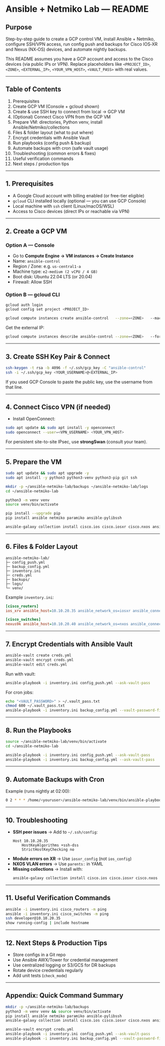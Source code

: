 # Ansible + Netmiko Lab — README

## Purpose
Step-by-step guide to create a GCP control VM, install Ansible + Netmiko, configure SSH/VPN access, run config push and backups for Cisco IOS‑XR and Nexus (NX‑OS) devices, and automate nightly backups.

This README assumes you have a GCP account and access to the Cisco devices (via public IPs or VPN). Replace placeholders like `<PROJECT_ID>`, `<ZONE>`, `<EXTERNAL_IP>`, `<YOUR_VPN_HOST>`, `<VAULT_PASS>` with real values.

---

## Table of Contents
1. Prerequisites  
2. Create GCP VM (Console + gcloud shown)  
3. Create & use SSH key to connect from local → GCP VM  
4. (Optional) Connect Cisco VPN from the GCP VM  
5. Prepare VM: directories, Python venv, install Ansible/Netmiko/collections  
6. Files & folder layout (what to put where)  
7. Encrypt credentials with Ansible Vault  
8. Run playbooks (config push & backup)  
9. Automate backups with cron (safe vault usage)  
10. Troubleshooting (common errors & fixes)  
11. Useful verification commands  
12. Next steps / production tips  

---

## 1. Prerequisites
- A Google Cloud account with billing enabled (or free-tier eligible)  
- `gcloud` CLI installed locally (optional — you can use GCP Console)  
- Local machine with `ssh` client (Linux/macOS/WSL)  
- Access to Cisco devices (direct IPs or reachable via VPN)  

---

## 2. Create a GCP VM

### Option A — Console
- Go to **Compute Engine → VM instances → Create Instance**  
- Name: `ansible-control`  
- Region / Zone: e.g. `us-central1-a`  
- Machine type: `e2-medium (2 vCPU / 4 GB)`  
- Boot disk: Ubuntu 22.04 LTS (or 20.04)  
- Firewall: Allow SSH  

### Option B — gcloud CLI
```bash
gcloud auth login
gcloud config set project <PROJECT_ID>

gcloud compute instances create ansible-control   --zone=<ZONE>   --machine-type=e2-medium   --image-family=ubuntu-2204-lts   --image-project=ubuntu-os-cloud   --boot-disk-size=20GB
```

Get the external IP:
```bash
gcloud compute instances describe ansible-control --zone=<ZONE>   --format='get(networkInterfaces[0].accessConfigs[0].natIP)'
```

---

## 3. Create SSH Key Pair & Connect
```bash
ssh-keygen -t rsa -b 4096 -f ~/.ssh/gcp_key -C "ansible-control"
ssh -i ~/.ssh/gcp_key <YOUR_USERNAME>@<EXTERNAL_IP>
```

If you used GCP Console to paste the public key, use the username from that line.

---

## 4. Connect Cisco VPN (if needed)
- Install OpenConnect:
```bash
sudo apt update && sudo apt install -y openconnect
sudo openconnect --user=<VPN_USERNAME> <YOUR_VPN_HOST>
```
For persistent site-to-site IPsec, use **strongSwan** (consult your team).

---

## 5. Prepare the VM
```bash
sudo apt update && sudo apt upgrade -y
sudo apt install -y python3 python3-venv python3-pip git ssh

mkdir -p ~/ansible-netmiko-lab/backups ~/ansible-netmiko-lab/logs
cd ~/ansible-netmiko-lab

python3 -m venv venv
source venv/bin/activate

pip install --upgrade pip
pip install ansible netmiko paramiko ansible-pylibssh

ansible-galaxy collection install cisco.ios cisco.iosxr cisco.nxos ansible.netcommon
```

---

## 6. Files & Folder Layout
```
ansible-netmiko-lab/
├─ config_push.yml
├─ backup_config.yml
├─ inventory.ini
├─ creds.yml
├─ backups/
├─ logs/
└─ venv/
```

Example `inventory.ini`:
```ini
[cisco_routers]
ios_xrv ansible_host=10.10.20.35 ansible_network_os=iosxr ansible_connection=network_cli

[cisco_switches]
nexus9k ansible_host=10.10.20.40 ansible_network_os=nxos ansible_connection=network_cli
```

---

## 7. Encrypt Credentials with Ansible Vault
```bash
ansible-vault create creds.yml
ansible-vault encrypt creds.yml
ansible-vault edit creds.yml
```

Run with vault:
```bash
ansible-playbook -i inventory.ini config_push.yml --ask-vault-pass
```

For cron jobs:
```bash
echo "<VAULT_PASSWORD>" > ~/.vault_pass.txt
chmod 600 ~/.vault_pass.txt
ansible-playbook -i inventory.ini backup_config.yml --vault-password-file ~/.vault_pass.txt
```

---

## 8. Run the Playbooks
```bash
source ~/ansible-netmiko-lab/venv/bin/activate
cd ~/ansible-netmiko-lab

ansible-playbook -i inventory.ini config_push.yml --ask-vault-pass
ansible-playbook -i inventory.ini backup_config.yml --ask-vault-pass
```

---

## 9. Automate Backups with Cron
Example (runs nightly at 02:00):
```bash
0 2 * * * /home/<youruser>/ansible-netmiko-lab/venv/bin/ansible-playbook   -i /home/<youruser>/ansible-netmiko-lab/inventory.ini   /home/<youruser>/ansible-netmiko-lab/backup_config.yml   --vault-password-file /home/<youruser>/.vault_pass.txt   >> /home/<youruser>/ansible-netmiko-lab/logs/backup_$(date +\%F).log 2>&1
```

---

## 10. Troubleshooting
- **SSH peer issues** → Add to `~/.ssh/config`:
  ```
  Host 10.10.20.35
      HostKeyAlgorithms +ssh-dss
      StrictHostKeyChecking no
  ```
- **Module errors on XR** → Use `iosxr_config` (not `ios_config`)  
- **NXOS VLAN errors** → Use `parents:` in YAML  
- **Missing collections** → Install with:
  ```bash
  ansible-galaxy collection install cisco.ios cisco.iosxr cisco.nxos ansible.netcommon
  ```

---

## 11. Useful Verification Commands
```bash
ansible -i inventory.ini cisco_routers -m ping
ansible -i inventory.ini cisco_switches -m ping
ssh developer@10.10.20.35
show running-config | include hostname
```

---

## 12. Next Steps & Production Tips
- Store configs in a Git repo  
- Use Ansible AWX/Tower for credential management  
- Use centralized logging or S3/GCS for DR backups  
- Rotate device credentials regularly  
- Add unit tests (`check_mode`)  

---

## Appendix: Quick Command Summary
```bash
mkdir -p ~/ansible-netmiko-lab/backups
python3 -m venv venv && source venv/bin/activate
pip install ansible netmiko paramiko ansible-pylibssh
ansible-galaxy collection install cisco.ios cisco.iosxr cisco.nxos ansible.netcommon

ansible-vault encrypt creds.yml
ansible-playbook -i inventory.ini config_push.yml --ask-vault-pass
ansible-playbook -i inventory.ini backup_config.yml --vault-password-file ~/.vault_pass.txt
```
